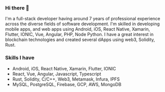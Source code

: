 ### Hi there 👋
I'm a full-stack developer having around 7 years of professional experience across the diverse fields of software development. 
I'm skilled in developing mobile apps, and web apps using Android, iOS, React Native, Xamarin, Flutter, IONIC, Vue, Angular, PHP, Node Python. 
I have a great interest in blockchain technologies and created several dApps using web3, Solidity, Rust.

### Skills I have
- Android, iOS, React Native, Xamarin, Flutter, IONIC 
- React, Vue, Angular, Javascript, Typescript
- Rust, Solidity, C/C++, Web3, Metamask, Infura, IPFS
- MySQL, PostgreSQL, Firebase, GCP, AWS, MongoDB

